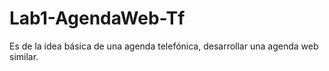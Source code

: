 # Lab1-AgendaWeb-Tf
Es de la idea básica de una agenda telefónica, desarrollar una agenda web similar. 
